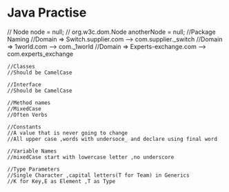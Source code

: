 # Java Practise

//    Node node = null;
//    org.w3c.dom.Node anotherNode = null;
    //Package Naming
    //Domain => Switch.supplier.com --> com.supplier._switch
    //Domain => 1world.com --> com._1world
    //Domain => Experts-exchange.com --> com.experts_exchange

    //Classes
    //Should be CamelCase

    //Interface
    //Should be CamelCase

    //Method names
    //MixedCase
    //Often Verbs

    //Constants
    //A value that is never going to change
    //All upper case ,words with undersoce_ and declare using final word

    //Variable Names
    //mixedCase start with lowercase letter ,no underscore

    //Type Parameters
    //Single Character ,capital letters(T for Team) in Generics
    //K for Key,E as Element ,T as Type

